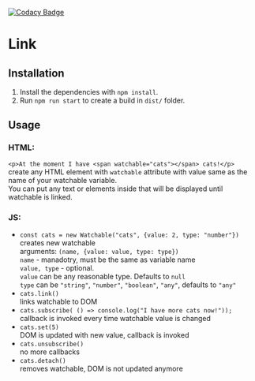 [![Codacy Badge](https://api.codacy.com/project/badge/Grade/d76a5963342e443bae700ac345907ba9)](https://www.codacy.com/app/spbeat/link?utm_source=github.com&amp;utm_medium=referral&amp;utm_content=tomkallen/link&amp;utm_campaign=Badge_Grade)
  
# Link

## Installation

1. Install the dependencies with `npm install`.
2. Run `npm run start` to create a build in `dist/` folder.

## Usage

### HTML:
`<p>At the moment I have <span watchable="cats"></span> cats!</p>`  
create any HTML element with `watchable` attribute with value same as the name of your watchable variable.  
You can put any text or elements inside that will be displayed until watchable is linked.  

### JS: 
- `const cats = new Watchable("cats", {value: 2, type: "number"})`  
creates new watchable  
arguments: `(name, {value: value, type: type})`  
`name` - manadotry, must be the same as variable name  
`value, type` - optional.   
`value` can be any reasonable type. Defaults to `null`  
`type` can be `"string"`, `"number"`, `"boolean"`, `"any"`, defaults to `"any"`  
- `cats.link()`  
links watchable to DOM   
- `cats.subscribe( () => console.log("I have more cats now!"));`  
callback is invoked every time watchable value is changed  
- `cats.set(5)`  
DOM is updated with new value, callback is invoked  
- `cats.unsubscribe()`  
no more callbacks  
- `cats.detach()`  
removes watchable, DOM is not updated anymore  
